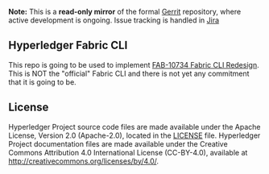 [//]: # (SPDX-License-Identifier: CC-BY-4.0)

**Note:** This is a **read-only mirror** of the formal [Gerrit](https://gerrit.hyperledger.org/r/#/admin/projects/fabric-cli) repository,
where active development is ongoing. Issue tracking is handled in [Jira](https://jira.hyperledger.org/secure/Dashboard.jspa?selectPageId=10104)

## Hyperledger Fabric CLI

This repo is going to be used to implement [FAB-10734 Fabric CLI Redesign](https://jira.hyperledger.org/browse/FAB-10734). This is NOT the "official" Fabric CLI and there is not yet any commitment that it is going to be.

## License <a name="license"></a>

Hyperledger Project source code files are made available under the Apache
License, Version 2.0 (Apache-2.0), located in the [LICENSE](LICENSE) file.
Hyperledger Project documentation files are made available under the Creative
Commons Attribution 4.0 International License (CC-BY-4.0), available at http://creativecommons.org/licenses/by/4.0/.

